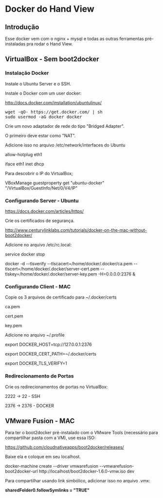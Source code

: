 <h1>Docker do Hand View</h1>

<h2>Introdução</h2>

Esse docker vem com o nginx + mysql e todas as outras ferramentas pré-instaladas pra rodar o Hand View.

<h2>VirtualBox - Sem boot2docker</h2>

<h3>Instalação Docker</h3>

Instale o Ubuntu Server e o SSH.

Instale o Docker com um user docker:

http://docs.docker.com/installation/ubuntulinux/

<pre>
wget -qO- https://get.docker.com/ | sh
sudo usermod -aG docker docker
</pre>

Crie um novo adaptador de rede do tipo "Bridged Adapter".

O primeiro deve estar como "NAT".

Adicione isso no arquivo /etc/network/interfaces do  Ubuntu

allow-hotplug eth1

iface eth1 inet dhcp

Para descobrir o IP do VirtualBox;

VBoxManage guestproperty get "ubuntu-docker" "/VirtualBox/GuestInfo/Net/0/V4/IP"

<h3>Configurando Server - Ubuntu</h3>

https://docs.docker.com/articles/https/

Crie os certificados de segurança.

http://www.centurylinklabs.com/tutorials/docker-on-the-mac-without-boot2docker/

Adicione no arquivo /etc/rc.local:

service docker stop

docker -d --tlsverify --tlscacert=/home/docker/.docker/ca.pem --tlscert=/home/docker/.docker/server-cert.pem --tlskey=/home/docker/.docker/server-key.pem  -H=0.0.0.0:2376 &

<h3>Configurando Client - MAC</h3>

Copie os 3 arquivos de certificado  para ~/.docker/certs

ca.pem

cert.pem

key.pem

Adicione no arquivo ~/.profile

export DOCKER_HOST=tcp://127.0.0.1:2376

export DOCKER_CERT_PATH=~/.docker/certs

export DOCKER_TLS_VERIFY=1

<h3>Redirecionamento de Portas</h3>

Crie os redirecionamentos de portas no VirtualBox:

2222 -> 22 - SSH

2376 -> 2376 - DOCKER

<h2>VMware Fusion - MAC</h2>

Para ter o boot2docker pré-instalado com o VMware Tools (necessário para compartilhar pasta com a VM), use essa ISO:

https://github.com/cloudnativeapps/boot2docker/releases/

Baixe ela e coloque em seu localhost.

docker-machine create --driver vmwarefusion --vmwarefusion-boot2docker-url http://localhost/boot2docker-1.6.0-vmw.iso dev

Para compartilhar usando link simbólico, adicionar isso no arquivo .vmx:

<b>sharedFolder0.followSymlinks = "TRUE"</b>
